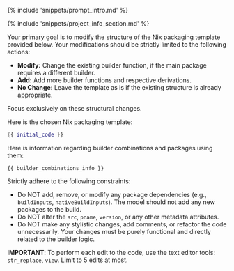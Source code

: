 {% include 'snippets/prompt_intro.md' %}

{% include 'snippets/project_info_section.md' %}

Your primary goal is to modify the structure of the Nix packaging template provided below. Your modifications should be strictly limited to the following actions:
*   **Modify:** Change the existing builder function, if the main package requires a different builder.
*   **Add:** Add more builder functions and respective derivations.
*   **No Change:** Leave the template as is if the existing structure is already appropriate.

Focus exclusively on these structural changes.

Here is the chosen Nix packaging template:
```nix
{{ initial_code }}
```

Here is information regarding builder combinations and packages using them:
```text
{{ builder_combinations_info }}
```

Strictly adhere to the following constraints:
*   Do NOT add, remove, or modify any package dependencies (e.g., `buildInputs`, `nativeBuildInputs`). The model should not add any new packages to the build.
*   Do NOT alter the `src`, `pname`, `version`, or any other metadata attributes.
*   Do NOT make any stylistic changes, add comments, or refactor the code unnecessarily. Your changes must be purely functional and directly related to the builder logic.

**IMPORTANT**: To perform each edit to the code, use the text editor tools: `str_replace`, `view`. Limit to 5 edits at most.
